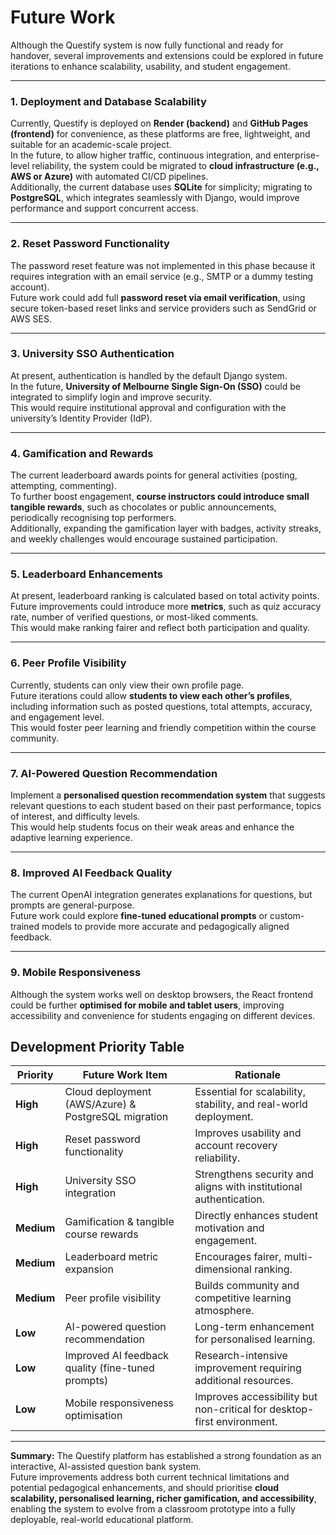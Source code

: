# Future Work

Although the Questify system is now fully functional and ready for handover, several improvements and extensions could be explored in future iterations to enhance scalability, usability, and student engagement.

---

### 1. Deployment and Database Scalability
Currently, Questify is deployed on **Render (backend)** and **GitHub Pages (frontend)** for convenience, as these platforms are free, lightweight, and suitable for an academic-scale project.  
In the future, to allow higher traffic, continuous integration, and enterprise-level reliability, the system could be migrated to **cloud infrastructure (e.g., AWS or Azure)** with automated CI/CD pipelines.  
Additionally, the current database uses **SQLite** for simplicity; migrating to **PostgreSQL**, which integrates seamlessly with Django, would improve performance and support concurrent access.

---

### 2. Reset Password Functionality
The password reset feature was not implemented in this phase because it requires integration with an email service (e.g., SMTP or a dummy testing account).  
Future work could add full **password reset via email verification**, using secure token-based reset links and service providers such as SendGrid or AWS SES.

---

### 3. University SSO Authentication
At present, authentication is handled by the default Django system.  
In the future, **University of Melbourne Single Sign-On (SSO)** could be integrated to simplify login and improve security.  
This would require institutional approval and configuration with the university’s Identity Provider (IdP).

---

### 4. Gamification and Rewards
The current leaderboard awards points for general activities (posting, attempting, commenting).  
To further boost engagement, **course instructors could introduce small tangible rewards**, such as chocolates or public announcements, periodically recognising top performers.  
Additionally, expanding the gamification layer with badges, activity streaks, and weekly challenges would encourage sustained participation.

---

### 5. Leaderboard Enhancements
At present, leaderboard ranking is calculated based on total activity points.  
Future improvements could introduce more **metrics**, such as quiz accuracy rate, number of verified questions, or most-liked comments.  
This would make ranking fairer and reflect both participation and quality.

---

### 6. Peer Profile Visibility
Currently, students can only view their own profile page.  
Future iterations could allow **students to view each other’s profiles**, including information such as posted questions, total attempts, accuracy, and engagement level.  
This would foster peer learning and friendly competition within the course community.

---

### 7. AI-Powered Question Recommendation
Implement a **personalised question recommendation system** that suggests relevant questions to each student based on their past performance, topics of interest, and difficulty levels.  
This would help students focus on their weak areas and enhance the adaptive learning experience.

---

### 8. Improved AI Feedback Quality
The current OpenAI integration generates explanations for questions, but prompts are general-purpose.  
Future work could explore **fine-tuned educational prompts** or custom-trained models to provide more accurate and pedagogically aligned feedback.

---

### 9. Mobile Responsiveness
Although the system works well on desktop browsers, the React frontend could be further **optimised for mobile and tablet users**, improving accessibility and convenience for students engaging on different devices.

## Development Priority Table

| Priority | Future Work Item | Rationale |
|-----------|------------------|------------|
| **High** | Cloud deployment (AWS/Azure) & PostgreSQL migration | Essential for scalability, stability, and real-world deployment. |
| **High** | Reset password functionality | Improves usability and account recovery reliability. |
| **High** | University SSO integration | Strengthens security and aligns with institutional authentication. |
| **Medium** | Gamification & tangible course rewards | Directly enhances student motivation and engagement. |
| **Medium** | Leaderboard metric expansion | Encourages fairer, multi-dimensional ranking. |
| **Medium** | Peer profile visibility | Builds community and competitive learning atmosphere. |
| **Low** | AI-powered question recommendation | Long-term enhancement for personalised learning. |
| **Low** | Improved AI feedback quality (fine-tuned prompts) | Research-intensive improvement requiring additional resources. |
| **Low** | Mobile responsiveness optimisation | Improves accessibility but non-critical for desktop-first environment. |

---

**Summary:**
The Questify platform has established a strong foundation as an interactive, AI-assisted question bank system.  
Future improvements address both current technical limitations and potential pedagogical enhancements, and should prioritise **cloud scalability, personalised learning, richer gamification, and accessibility**, enabling the system to evolve from a classroom prototype into a fully deployable, real-world educational platform.